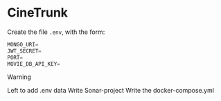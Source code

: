 # CineTrunk

Create the file `.env`, with the form:
```ts
MONGO_URI=
JWT_SECRET=
PORT=
MOVIE_DB_API_KEY=
```

> [!WARNING]
> Left to add .env data
> Write Sonar-project
> Write the docker-compose.yml